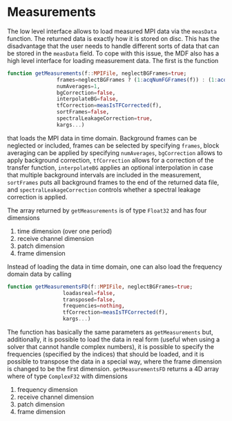 # Measurements

The low level interface allows to load measured MPI data via the `measData` function.
The returned data is exactly how it is stored on disc. This has the disadvantage
that the user needs to handle different sorts of data that can be stored in the
`measData` field. To cope with this issue, the MDF also has a high level interface
for loading measurement data. The first is the function
```julia
function getMeasurements(f::MPIFile, neglectBGFrames=true;
                frames=neglectBGFrames ? (1:acqNumFGFrames(f)) : (1:acqNumFrames(f)),
                numAverages=1,
                bgCorrection=false,
                interpolateBG=false,
                tfCorrection=measIsTFCorrected(f),
                sortFrames=false,
                spectralLeakageCorrection=true,
                kargs...)
```
that loads the MPI data in time domain. Background frames can be neglected or included,
frames can be selected by specifying `frames`, block averaging can be applied by
specifying `numAverages`, `bgCorrection` allows to apply background correction,
`tfCorrection` allows for a correction of the transfer function,
`interpolateBG` applies an optional interpolation in case that multiple background
intervals are included in the measurement, `sortFrames` puts all background frames
to the end of the returned data file, and `spectralLeakageCorrection` controls
whether a spectral leakage correction is applied.

The array returned by `getMeasurements` is of type `Float32` and has four dimensions
1. time dimension (over one period)
2. receive channel dimension
3. patch dimension
4. frame dimension

Instead of loading the data in time domain, one can also load the frequency domain data
by calling
```julia
function getMeasurementsFD(f::MPIFile, neglectBGFrames=true;
                  loadasreal=false,
                  transposed=false,
                  frequencies=nothing,
                  tfCorrection=measIsTFCorrected(f),
                  kargs...)
```
The function has basically the same parameters as `getMeasurements` but, additionally,
it is possible to load the data in real form (useful when using a solver that cannot
handle complex numbers), it is possible to specify the frequencies (specified by
the indices) that should be loaded, and it is possible to transpose the data
in a special way, where the frame dimension is changed to be the first dimension.
`getMeasurementsFD` returns a 4D array where of type `ComplexF32` with dimensions
1. frequency dimension
2. receive channel dimension
3. patch dimension
4. frame dimension
